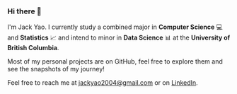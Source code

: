 ### Hi there 👋
I'm Jack Yao. I currently study a combined major in **Computer Science** 💻 and **Statistics** 📈 and intend to minor in **Data Science** 📊 at the **University of British Columbia**.

Most of my personal projects are on GitHub, feel free to explore them and see the snapshots of my journey!

Feel free to reach me at <a href='jackyao2004@gmail.com'>jackyao2004@gmail.com</a> or on <a href='https://www.linkedin.com/in/j-ackyao'>LinkedIn</a>.
